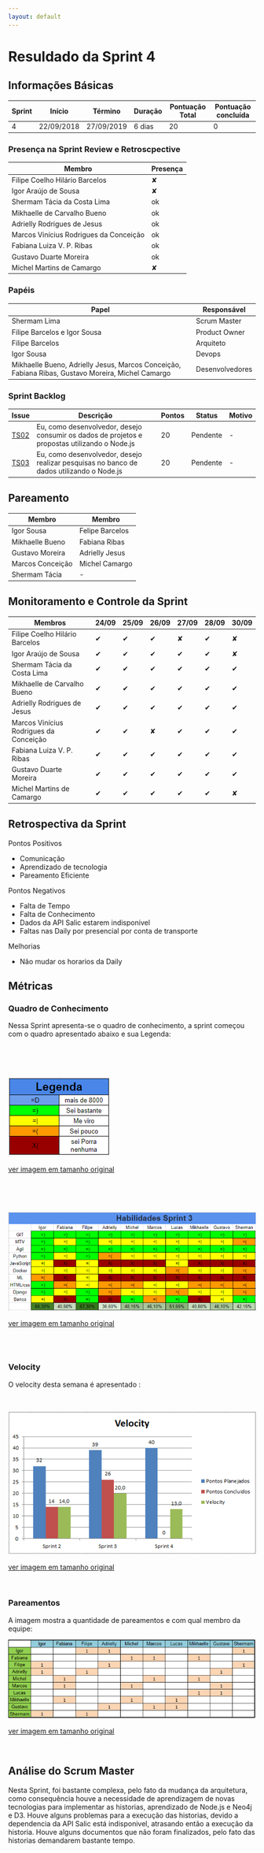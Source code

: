 ```yaml
---
layout: default
---
```


# Resuldado da Sprint 4


## Informações Básicas

| Sprint | Início | Término | Duração | Pontuação Total | Pontuação concluída |
|---|---|---|---|---|---|
| 4 | 22/09/2018 | 27/09/2019 | 6 dias | 20 | 0 |

### Presença na Sprint Review e Retroscpective

| Membro | Presença |
|---|---|
|Filipe Coelho Hilário Barcelos| &#x2718; |
|Igor Araújo de Sousa | &#x2718;|
|Shermam Tácia da Costa Lima | ok |
|Mikhaelle de Carvalho Bueno | ok |
|Adrielly Rodrigues de Jesus | ok |
|Marcos Vinícius Rodrigues da Conceição | ok |
|Fabiana Luiza V. P. Ribas | ok |
|Gustavo Duarte Moreira | ok |
|Michel Martins de Camargo| &#x2718; |

### Papéis 

|Papel | Responsável |
|---|---|
| Shermam Lima | Scrum Master |
| Filipe Barcelos e Igor Sousa | Product Owner |
| Filipe Barcelos | Arquiteto |
| Igor Sousa | Devops |
| Mikhaelle Bueno, Adrielly Jesus, Marcos Conceição, Fabiana Ribas, Gustavo Moreira, Michel Camargo | Desenvolvedores |

### Sprint Backlog

| Issue | Descrição | Pontos | Status | Motivo |
|---|---|---|---|---|
| [TS02](https://github.com/fga-eps-mds/2018.2-NaturalSearch/issues/99) | Eu, como desenvolvedor, desejo consumir os dados de projetos e propostas utilizando o Node.js | 20 | Pendente | - |
| [TS03](https://github.com/fga-eps-mds/2018.2-NaturalSearch/issues/10) | Eu, como desenvolvedor, desejo realizar pesquisas no banco de dados utilizando o Node.js | 20 | Pendente | - |

## Pareamento 

| Membro  | Membro |
|---|---|
| Igor Sousa  | Felipe Barcelos |
| Mikhaelle Bueno | Fabiana Ribas |
| Gustavo Moreira | Adrielly Jesus |
| Marcos Conceição | Michel Camargo |
| Shermam Tácia | - |


## Monitoramento e Controle da Sprint 

| Membros | 24/09 | 25/09 | 26/09 |27/09 | 28/09 | 30/09 |
|---|---|---|---|---|---|---|
|Filipe Coelho Hilário Barcelos| &#10004; | &#10004; | &#10004;| &#x2718; | &#10004; | &#x2718;|
|Igor Araújo de Sousa | &#10004;| &#10004; | &#10004; | &#10004; | &#10004; | &#x2718; |
|Shermam Tácia da Costa Lima | &#10004; | &#10004; | &#10004; | &#10004; | &#10004; | &#10004; |
|Mikhaelle de Carvalho Bueno | &#10004; | &#10004; | &#10004; | &#10004; | &#10004; | &#10004; |
|Adrielly Rodrigues de Jesus | &#10004; | &#10004; | &#10004; | &#10004; |  &#10004; | &#10004; |
|Marcos Vinícius Rodrigues da Conceição | &#10004; | &#10004; | &#x2718; | &#10004; | &#10004; | &#10004; |
|Fabiana Luiza V. P. Ribas | &#10004; | &#10004; | &#10004; | &#10004; | &#10004; | &#10004; |
|Gustavo Duarte Moreira | &#10004; | &#10004; | &#10004; | &#10004; | &#10004; | &#10004; |
|Michel Martins de Camargo| &#10004; | &#10004; | &#10004;| &#10004; | &#10004;| &#x2718;|

## Retrospectiva da Sprint

Pontos Positivos

- Comunicação
- Aprendizado de tecnologia
- Pareamento Eficiente

Pontos Negativos
- Falta de Tempo
- Falta de Conhecimento
- Dados da API Salic estarem indisponivel
- Faltas nas Daily por presencial por conta de transporte

Melhorias 

- Não mudar os horarios da Daily

## Métricas

### Quadro de Conhecimento

Nessa Sprint apresenta-se o quadro de conhecimento, a sprint começou com o quadro apresentado abaixo e sua Legenda:

<br>
<br>
<br>

![Legenda](image_Sprint3/Legenda.png)

[ver imagem em tamanho original](https://fga-eps-mds.github.io/2018.2-NaturalSearch/docs/resultado_sprint/image_Sprint3/Legenda.png)

<br>
<br>
<br>


![Habilidade_Sprint_3](image_Sprint3/Habilidade_Sprint_3.png)

[ver imagem em tamanho original](https://fga-eps-mds.github.io/2018.2-NaturalSearch/docs/resultado_sprint/image_Sprint3/Habilidade_Sprint_3.png)

<br>
<br>



### Velocity

O velocity desta semana é apresentado :

<br>

![velocity_Sprint_4](image_Sprint4/velocity_Sprint_4.png)

[ver imagem em tamanho original](https://fga-eps-mds.github.io/2018.2-NaturalSearch/docs/resultado_sprint/image_Sprint4/velocity_Sprint_4.png)

<br>


### Pareamentos
A imagem mostra a quantidade de pareamentos e com qual membro da equipe:
<br>


![Pareamento_4](image_Sprint4/Pareamento_4.png)

[ver imagem em tamanho original](https://fga-eps-mds.github.io/2018.2-NaturalSearch/docs/resultado_sprint/image_Sprint4/Pareamento_4.png)

<br>





## Análise do Scrum Master
Nesta Sprint, foi bastante complexa, pelo fato da mudança da arquitetura, como consequência houve a necessidade de aprendizagem de novas tecnologias para implementar as historias, aprendizado de Node.js e Neo4j e D3.
Houve alguns problemas para a execução das historias, devido a dependencia da API Salic está indisponivel, atrasando então a execução da historia. Houve alguns documentos que não foram finalizados, pelo fato das historias demandarem bastante tempo.
